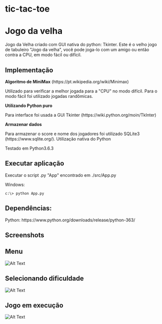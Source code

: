 # tic-tac-toe

<h1>Jogo da velha</h1>

<p>Jogo da Velha criado com GUI nativa do python: Tkinter. Este é o velho jogo de tabuleiro "Jogo da velha", você pode joga-lo com um amigo ou então contra a CPU, em modo fácil ou difícil.</p>

<h2>Implementação</h2>
    
<p><strong>Algoritmo de MiniMax</strong> (https://pt.wikipedia.org/wiki/Minimax)</p>
    
<p>Utilizado para verificar a melhor jogada para a "CPU" no modo difícil. Para o modo fácil foi utilizado jogadas randômicas.</p>

<p><strong>Utilizando Python puro</strong></p>

<p>Para interface foi usada a GUI Tkinter (https://wiki.python.org/moin/TkInter)</p>

<p><strong>Armazenar dados</strong></p>

<p>Para armazenar o score e nome dos jogadores foi utilizado SQLite3 (https://www.sqlite.org/). Utilização nativa do Python</p>

<p>Testado em Python3.6.3</p>

<h2>Executar aplicação</h2>

<p>Executar o script .py "App" encontrado em ./src/App.py</p>

<p>Windows:</p>
<pre><code>c:\> python App.py</code></pre>

<h2>Dependências:</h2>

<p>
    Python: https://www.python.org/downloads/release/python-363/
</p>

<h2>Screenshots</h2>

## Menu
![Alt Text](https://github.com/thalysonrodrigues/tic-tac-toe/raw/master/pages/menu.png)

## Selecionando dificuldade
![Alt Text](https://github.com/thalysonrodrigues/tic-tac-toe/raw/master/pages/selectmode.png)

## Jogo em execução
![Alt Text](https://github.com/thalysonrodrigues/tic-tac-toe/raw/master/pages/running.png)



